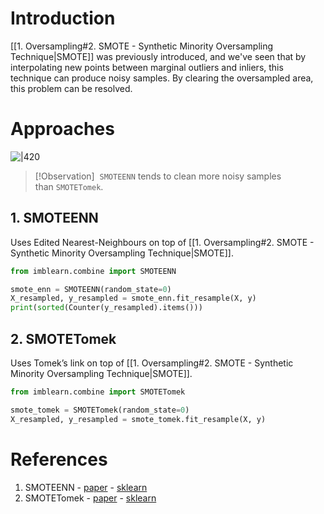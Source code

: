 
# Introduction

[[1. Oversampling#2. SMOTE - Synthetic Minority Oversampling Technique|SMOTE]] was previously introduced, and we've seen that by interpolating new points between marginal outliers and inliers, this technique can produce noisy samples. By clearing the oversampled area, this problem can be resolved.

# Approaches

![ |420](media/imbalanced_datasets/combined-sampling.png)

>[!Observation]
>  `SMOTEENN` tends to clean more noisy samples than `SMOTETomek`.

## 1. SMOTEENN

Uses Edited Nearest-Neighbours on top of [[1. Oversampling#2. SMOTE - Synthetic Minority Oversampling Technique|SMOTE]].

``` Python
from imblearn.combine import SMOTEENN

smote_enn = SMOTEENN(random_state=0)
X_resampled, y_resampled = smote_enn.fit_resample(X, y)
print(sorted(Counter(y_resampled).items()))
```

## 2. SMOTETomek

Uses Tomek’s link on top of [[1. Oversampling#2. SMOTE - Synthetic Minority Oversampling Technique|SMOTE]].

```Python
from imblearn.combine import SMOTETomek

smote_tomek = SMOTETomek(random_state=0)
X_resampled, y_resampled = smote_tomek.fit_resample(X, y)
```

# References

1. SMOTEENN - [paper](https://www.inf.ufrgs.br/maslab/masbio/papers/balancing-training-data-for.pdf) - [sklearn](https://imbalanced-learn.org/stable/references/generated/imblearn.combine.SMOTEENN.html#imblearn.combine.SMOTEENN)
2. SMOTETomek - [paper](https://sci-hub.ru/https://dl.acm.org/doi/10.1145/1007730.1007735) - [sklearn](https://imbalanced-learn.org/stable/references/generated/imblearn.combine.SMOTETomek.html#imblearn.combine.SMOTETomek)